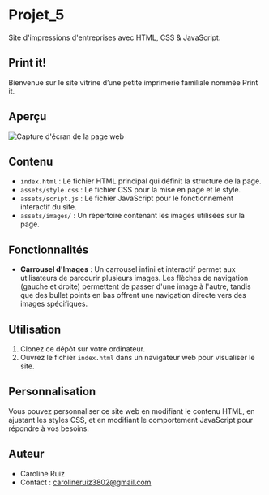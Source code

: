 # Projet_5
Site d'impressions d'entreprises avec HTML, CSS &amp; JavaScript.

## Print it!

Bienvenue sur le site vitrine d’une petite imprimerie familiale nommée Print it.

## Aperçu

![Capture d'écran de la page web](https://i.ibb.co/g3bpzX6/PrintIt.png)

## Contenu

- `index.html` : Le fichier HTML principal qui définit la structure de la page.
- `assets/style.css` : Le fichier CSS pour la mise en page et le style.
- `assets/script.js` : Le fichier JavaScript pour le fonctionnement interactif du site.
- `assets/images/` : Un répertoire contenant les images utilisées sur la page.

## Fonctionnalités

- **Carrousel d'Images** : Un carrousel infini et interactif permet aux utilisateurs de parcourir plusieurs images. Les flèches de navigation (gauche et droite) permettent de passer d'une image à l'autre, tandis que des bullet points en bas offrent une navigation directe vers des images spécifiques.

## Utilisation

1. Clonez ce dépôt sur votre ordinateur.
2. Ouvrez le fichier `index.html` dans un navigateur web pour visualiser le site.

## Personnalisation

Vous pouvez personnaliser ce site web en modifiant le contenu HTML, en ajustant les styles CSS, et en modifiant le comportement JavaScript pour répondre à vos besoins.

## Auteur

- Caroline Ruiz
- Contact : carolineruiz3802@gmail.com
